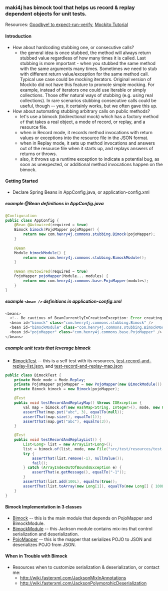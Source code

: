 ### maki4j has **bimock** tool that helps us record & replay dependent objects for unit tests.

Resources: [Goodbye! to expect-run-verify](http://monkeyisland.pl/2008/02/01/deathwish/), [Mockito Tutorial](http://docs.mockito.googlecode.com/hg/latest/org/mockito/Mockito.html)

#### Introduction

* How about hardcoding stubbing one, or consecutive calls?
  * the general idea is once stubbed, the method will always return stubbed value regardless of how many times it is called. Last stubbing is more important - when you stubbed the same method with the same arguments many times. Sometimes we need to stub with different return value/exception for the same method call. Typical use case could be mocking iterators. Original version of Mockito did not have this feature to promote simple mocking. For example, instead of iterators one could use Iterable or simply collections. Those offer natural ways of stubbing (e.g. using real collections). In rare scenarios stubbing consecutive calls could be useful, though -- yes, it certainly works, but we often gave this up.
* How about automating stubbing arbitrary calls on public methods?
  * let's use a bimock (bidirectional mock) which has a factory method `of` that takes a real object, a mode of record, or replay, and a resource file.
  * when in Record mode, it records method invocations with return values or exceptions into the resource file in the JSON format.
  * when in Replay mode, it sets up method invocations and answers out of the resource file when it starts up, and replays answers of returns or throws.
  * also, it throws up a runtime exception to indicate a potential bug, as soon as unexpected, or additional method invocations happen on the bimock.

#### Getting Started

* Declare Spring Beans in AppConfig.java, or application-config.xml

##### example @Bean definitions in AppConfig.java

```java
@Configuration
public class AppConfig {
    @Bean @Autowired(required = true)
    Bimock bimock(PojoMapper pojoMapper) {
        return new com.henry4j.commons.stubbing.Bimock(pojoMapper);
    }
 
    @Bean
    Module bimockModule() {
        return new com.henry4j.commons.stubbing.BimockModule();
    }
 
    @Bean @Autowired(required = true)
    PojoMapper pojoMapper(Module... modules) {
        return new com.henry4j.commons.base.PojoMapper(modules);
    }
}
```

##### example `<bean />` definitions in application-config.xml

```java
<beans>
  <!-- Be cautious of BeanCurrentlyInCreationException: Error creating bean 'pojoMapper': Requested bean is currently in creation -->
  <bean id="bimock" class="com.henry4j.commons.stubbing.Bimock" />
  <bean id="bimockModule" class="com.henry4j.commons.stubbing.BimockModule" />
  <bean id="pojoMapper" class="com.henry4j.commons.base.PojoMapper" />
</beans>
```

##### example unit tests that leverage bimock

* [BimockTest](https://github.com/henry4j/maki4j/blob/master/sources/maki4j/src/test/java/com/henry4j/commons/BimockTest.java) -- this is a self test with its resources, [test-record-and-replay-list.json](https://github.com/henry4j/maki4j/blob/master/sources/maki4j/src/test/resources/test-record-and-replay-list.json), and [test-record-and-replay-map.json](https://github.com/henry4j/maki4j/blob/master/sources/maki4j/src/test/resources/test-record-and-replay-map.json)

```java
public class BimockTest {
    private Mode mode = Mode.Replay;
    private PojoMapper pojoMapper = new PojoMapper(new BimockModule());
    private Bimock bimock = new Bimock(pojoMapper);

    @Test
    public void testRecordAndReplayMap() throws IOException {
        val map = bimock.of(new HashMap<String, Integer>(), mode, new File("src/test/resources/test-record-and-replay-map.json"));
        assertThat(map.put("abc", 3), equalTo(null));
        assertThat(map.size(), equalTo(1));
        assertThat(map.get("abc"), equalTo(3));
    }

    @Test
    public void testRecordAndReplayList() {
        List<Long> list = new ArrayList<Long>();
        list = bimock.of(list, mode, new File("src/test/resources/test-record-and-replay-list.json"));
        try {
            assertThat(list.remove(-1), nullValue());
            fail();
        } catch (ArrayIndexOutOfBoundsException e) {
            assertThat(e.getMessage(), equalTo("-1"));
        }
        assertThat(list.add(100L), equalTo(true));
        assertThat(list.toArray(new Long[1]), equalTo(new Long[] { 100L }));
    }
}
```

#### Bimock Implementation in 3 classes

* [Bimock](https://github.com/henry4j/maki4j/blob/master/sources/maki4j/src/main/java/com/henry4j/commons/stubbing/Bimock.java) -- this is the main module that depends on PojoMapper and BimockModule.
* [BimockModule](https://github.com/henry4j/maki4j/blob/master/sources/maki4j/src/main/java/com/henry4j/commons/stubbing/BimockModule.java) -- this Jackson module contains mix-ins that control serialization and deserialization.
* [PojoMapper](https://github.com/henry4j/maki4j/blob/master/sources/maki4j/src/main/java/com/henry4j/commons/base/PojoMapper.java) -- this is the mapper that serializes POJO to JSON and deserializes POJO from JSON.

#### When in Trouble with Bimock

* Resources when to customize serialization & deserialization, or contact me:
  * http://wiki.fasterxml.com/JacksonMixInAnnotations
  * http://wiki.fasterxml.com/JacksonPolymorphicDeserialization
